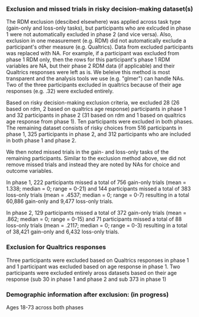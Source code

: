 ### Exclusion and missed trials in risky decision-making dataset(s)

The RDM exclusion (descibed elsewhere) was applied across task type (gain-only and loss-only tasks), but participants who are exlcuded in phase 1 were not automatically excluded in phase 2 (and vice versa). Also, exclusion in one measurement (e.g. RDM) did not automatically exclude a participant's other measure (e.g. Qualtrics). Data from excluded participants was replaced with NA. For example, if a participant was excluded from phase 1 RDM only, then the rows for this participant's phase 1 RDM variables are NA, but their phase 2 RDM data (if applicable) and their Qualtrics responses were left as is. We beleive this method is most transparent and the analysis tools we use (e.g. "glmer") can handle NAs. Two of the three participants excluded in qualtrics because of their age responses (e.g. .32) were excluded entirely.

Based on risky decision-making exclusion criteria, we excluded 28 (26 based on rdm, 2 based on qualtrics age response) participants in phase 1 and 32 participants in phase 2 (31 based on rdm and 1 based on qualtrics age response from phase 1). Ten participants were excluded in both phases. The remaining dataset consists of risky choices from 516 participants in phase 1, 325 participants in phase 2, and 312 participants who are included in both phase 1 and phase 2. 

We then noted missed trials in the gain- and loss-only tasks of the remaining participants. Similar to the exclusion method above, we did not remove missed trials and instead they are noted by NAs for choice and outcome variables. 

In phase 1, 222 participants missed a total of 756 gain-only trials (mean = 1.338; median = 0; range = 0-21) and 144 participants missed a total of 383 loss-only trials (mean = .4537; median = 0; range = 0-7) resulting in a total 60,886 gain-only and 9,477 loss-only trials. 

In phase 2, 129 participants missed a total of 372 gain-only trials (mean = .862; median = 0; range = 0-15) and 71 participants missed a total of 88 loss-only trials (mean = .2117; median = 0; range = 0-3) resulting in a total of 38,421 gain-only and 6,432 loss-only trials. 

### Exclusion for Qualtrics responses

Three participants were excluded based on Qualtrics responses in phase 1 and 1 participant was excluded based on age response in phase 1. Two participants were excluded entirely aross datasets based on their age response (sub 30 in phase 1 and phase 2 and sub 373 in phase 1)


### Demographic information after exclusion: (in progress)
Ages 18-73 across both phases

